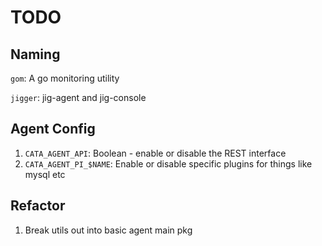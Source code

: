 # TODO
## Naming
`gom`: A go monitoring utility

`jigger`: jig-agent and jig-console

## Agent Config

1. `CATA_AGENT_API`: Boolean - enable or disable the REST interface
1. `CATA_AGENT_PI_$NAME`: Enable or disable specific plugins for things like mysql etc

## Refactor

1. Break utils out into basic agent main pkg
